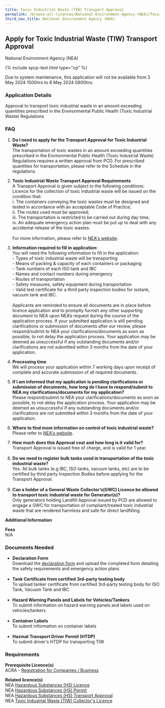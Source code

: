 ```yaml
---
title: Toxic Industrial Waste (TIW) Transport Approval
permalink: /browse-all-licences/National-Environment-Agency-(NEA)/Toxic-Industrial-Waste-(TIW)-Transport-Approval
third_nav_title: National Environment Agency (NEA)
---
```


## Apply for Toxic Industrial Waste (TIW) Transport Approval

National Environment Agency (NEA)

{% include spcp-text.html type="cp" %}

<p>Due to system maintenance, this application will not be available from 3 May 2024 1500hrs to 8 May 2024 0800hrs.</p>

<H3>Application Details</H3>

<p>Approval to transport toxic industrial waste in an amount exceeding quantities prescribed in the Environmental Public Health (Toxic Industrial Waste) Regulations</p>
<h3>FAQ</h3>
<ol>
<li>
<p><strong>Do I need to apply for the Transport Approval for Toxic Industrial Waste?<br></strong>The transportation of toxic wastes in an amount exceeding quantities prescribed in the Environmental Public Health (Toxic Industrial Waste) Regulations requires a written approval from PCD. For prescribed quantities for transportation, please refer to the Schedule in the regulations.</p>
</li>
<li>
<p><strong>Toxic Industrial Waste Transport Approval Requirements</strong><br>A Transport Approval is given subject to the following conditions:<br>Licence for the collection of toxic industrial waste will be issued on the condition that:<br>i. The containers conveying the toxic wastes must be designed and tested in accordance with an acceptable Code of Practice;<br>ii. The routes used must be approved;<br>iii. The transportation is restricted to be carried out during day time;<br>iv. An adequate emergency action plan must be put up to deal with any accidental release of the toxic wastes.<br><br>For more information, please refer to <a href="https://www.nea.gov.sg" target="_blank" rel="noopener">NEA's website</a>.</p>
</li>
<li>
<p><strong>Information required to fill in application:</strong><br>You will need the following information to fill in the application:<br>- Types of toxic industrial waste will be transporting<br>- Means of packing &amp; capacity of each containers or packaging<br>- Tank numbers of each ISO tank and IBC<br>- Names and contact numbers during emergency<br>- Routes of transportation<br>- Safety measures, safety equipment during transportation<br>- Valid test certificate for a third party inspection bodies for isotank, vacuum tank and IBC.<br><br>Applicants are reminded to ensure all documents are in place before licence application and to promptly furnish any other supporting document to NEA upon NEA&rsquo;s request during the course of the application process. If your submitted application is still pending clarifications or submission of documents after our review, please respond/submit to NEA your clarifications/documents as soon as possible, to not delay the application process. Your application may be deemed as unsuccessful if any outstanding documents and/or clarifications are not submitted within 3 months from the date of your application.</p>
</li>
<li>
<p><strong>Processing time</strong><br>We will process your application within 7 working days upon receipt of complete and accurate submission of all required documents.</p>
</li>
<li>
<p><strong>If I am informed that my application is pending clarifications or submission of documents, how long do I have to respond/submit to NEA my clarifications/documents for my application?</strong><br>Please respond/submit to NEA your clarifications/documents as soon as possible, to not delay the application process. Your application may be deemed as unsuccessful if any outstanding documents and/or clarifications are not submitted within 3 months from the date of your application.</p>
</li>
<li>
<p><strong>Where to find more information on control of toxic industrial waste?</strong><br>Please refer to <a href="https://www.nea.gov.sg/our-services/pollution-control/hazardous-waste/toxic-waste-control" target="_blank" rel="noopener">NEA's website</a>.</p>
</li>
<li><strong>How much does this Approval cost and how long is it valid for?</strong><br>Transport Approval is issued free of charge, and is valid for 1 year.<br><br></li>
<li><strong>Do we need to register bulk tanks used in transportation of the toxic industrial waste?</strong><br>Yes. All bulk tanks (e.g IBC, ISO tanks, vacuum tanks, etc) are to be certified by third party Inspection Bodies before applying for the Transport Approval.<br><br></li>
<li><strong>Can a holder of a General Waste Collector&rsquo;s(GWC) Licence be allowed to transport toxic industrial waste for Generator(s)?</strong><br>Only generators holding Landfill Approval issued by PCD are allowed to engage a GWC for transportation of compliant/treated toxic industrial waste that are rendered harmless and safe for direct landfilling.</li>
</ol>

<strong>Additional Information</strong>

<p><strong>Fees</strong><br>N/A</p>

<H3>Documents Needed</H3>

<ul> 
<li><strong>Declaration Form</strong><br>Download the <a href="https://www.nea.gov.sg/docs/default-source/our-services/application-form-for-ta-under-reg-24(1)-8-2-11.pdf" target="_blank" rel="noopener">declaration&nbsp;form</a> and upload the completed form detailing the safety requirements and emergency action plans<br><br></li> 
<li><strong>Tank Certificate from certified 3rd-party testing body</strong><br>To upload tanker certificate from certified 3rd-party testing body for ISO Tank, Vacuum Tank and IBC<br><br></li> 
<li><strong>Hazard Warning Panels and Labels for Vehicles/Tankers</strong><br>To submit information on hazard warning panels and labels used on vehicles/tankers<br><br></li> 
<li><strong>Container Labels</strong><br>To submit information on container labels<br><br></li> 
<li><strong>Hazmat Transport Driver Permit (HTDP)</strong><br>To submit driver's HTDP for transporting TIW</li> 
</ul>

<H3>Requirements</H3>

<p><strong>Prerequisite Licence(s)</strong><br>ACRA - <a href="https://www.acra.gov.sg/Home/" target="_blank" rel="noopener">Registration for Companies / Business</a></p>
<p><strong>Related licence(s)</strong><br>NEA <a href="https://licence1.business.gov.sg/feportal/web/frontier/eAdvisor?redirection=true&amp;selectedLicenceIds=172" target="_blank" rel="noopener">Hazardous Substances (HS) Licence</a><br>NEA <a href="https://licence1.business.gov.sg/feportal/web/frontier/eAdvisor?redirection=true&amp;selectedLicenceIds=173" target="_blank" rel="noopener">Hazardous Substances (HS) Permit</a><br>NEA <a href="https://licence1.business.gov.sg/feportal/web/frontier/eAdvisor?redirection=true&amp;selectedLicenceIds=174" target="_blank" rel="noopener">Hazardous Substances (HS) Transport Approval</a><br>NEA <a href="https://licence1.business.gov.sg/feportal/web/frontier/eAdvisor?redirection=true&amp;selectedLicenceIds=175" target="_blank" rel="noopener">Toxic Industrial Waste (TIW) Collector's Licence</a></p>

